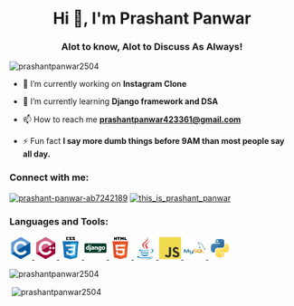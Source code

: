 <h1 align="center">Hi 👋, I'm Prashant Panwar</h1>
<h3 align="center">Alot to know, Alot to Discuss As Always!</h3>

<p align="left"> <img src="https://komarev.com/ghpvc/?username=prashantpanwar2504&label=Profile%20views&color=0e75b6&style=flat" alt="prashantpanwar2504" /> </p>

- 🔭 I’m currently working on **Instagram Clone**

- 🌱 I’m currently learning **Django framework and DSA**

- 📫 How to reach me **prashantpanwar423361@gmail.com**

- ⚡ Fun fact **I say more dumb things before 9AM than most people say all day.**

<h3 align="left">Connect with me:</h3>
<p align="left">
<a href="https://linkedin.com/in/prashant-panwar-ab7242189" target="blank"><img align="center" src="https://raw.githubusercontent.com/rahuldkjain/github-profile-readme-generator/master/src/images/icons/Social/linked-in-alt.svg" alt="prashant-panwar-ab7242189" height="30" width="40" /></a>
<a href="https://instagram.com/this_is_prashant_panwar" target="blank"><img align="center" src="https://raw.githubusercontent.com/rahuldkjain/github-profile-readme-generator/master/src/images/icons/Social/instagram.svg" alt="this_is_prashant_panwar" height="30" width="40" /></a>
</p>

<h3 align="left">Languages and Tools:</h3>
<p align="left"> <a href="https://www.cprogramming.com/" target="_blank"> <img src="https://raw.githubusercontent.com/devicons/devicon/master/icons/c/c-original.svg" alt="c" width="40" height="40"/> </a> <a href="https://www.w3schools.com/cpp/" target="_blank"> <img src="https://raw.githubusercontent.com/devicons/devicon/master/icons/cplusplus/cplusplus-original.svg" alt="cplusplus" width="40" height="40"/> </a> <a href="https://www.w3schools.com/css/" target="_blank"> <img src="https://raw.githubusercontent.com/devicons/devicon/master/icons/css3/css3-original-wordmark.svg" alt="css3" width="40" height="40"/> </a> <a href="https://www.djangoproject.com/" target="_blank"> <img src="https://raw.githubusercontent.com/devicons/devicon/master/icons/django/django-original.svg" alt="django" width="40" height="40"/> </a> <a href="https://www.w3.org/html/" target="_blank"> <img src="https://raw.githubusercontent.com/devicons/devicon/master/icons/html5/html5-original-wordmark.svg" alt="html5" width="40" height="40"/> </a> <a href="https://www.java.com" target="_blank"> <img src="https://raw.githubusercontent.com/devicons/devicon/master/icons/java/java-original.svg" alt="java" width="40" height="40"/> </a> <a href="https://developer.mozilla.org/en-US/docs/Web/JavaScript" target="_blank"> <img src="https://raw.githubusercontent.com/devicons/devicon/master/icons/javascript/javascript-original.svg" alt="javascript" width="40" height="40"/> </a> <a href="https://www.mysql.com/" target="_blank"> <img src="https://raw.githubusercontent.com/devicons/devicon/master/icons/mysql/mysql-original-wordmark.svg" alt="mysql" width="40" height="40"/> </a> <a href="https://www.python.org" target="_blank"> <img src="https://raw.githubusercontent.com/devicons/devicon/master/icons/python/python-original.svg" alt="python" width="40" height="40"/> </a> </p>

<p><img align="left" src="https://github-readme-stats.vercel.app/api/top-langs?username=prashantpanwar2504&show_icons=true&locale=en&layout=compact" alt="prashantpanwar2504" /></p>
<br>
<p>&nbsp;<img align="center" src="https://github-readme-stats.vercel.app/api?username=prashantpanwar2504&show_icons=true&locale=en" alt="prashantpanwar2504" /></p>


